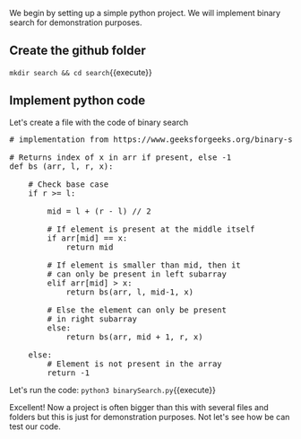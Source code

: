 We begin by setting up a simple python project. 
We will implement binary search for demonstration purposes. 

## Create the github folder
`mkdir search && cd search`{{execute}}

## Implement python code
Let's create a file with the code of binary search

<pre class="file" data-filename="search/binarySearch.py" data-target="replace">
# implementation from https://www.geeksforgeeks.org/binary-search/

# Returns index of x in arr if present, else -1
def bs (arr, l, r, x):

	# Check base case
	if r >= l:

		mid = l + (r - l) // 2

		# If element is present at the middle itself
		if arr[mid] == x:
			return mid
		
		# If element is smaller than mid, then it
		# can only be present in left subarray
		elif arr[mid] > x:
			return bs(arr, l, mid-1, x)

		# Else the element can only be present
		# in right subarray
		else:
			return bs(arr, mid + 1, r, x)

	else:
		# Element is not present in the array
		return -1
</pre>

Let's run the code:
`python3 binarySearch.py`{{execute}}

Excellent! Now a project is often bigger than this with several files and folders but this is just for demonstration purposes.
Not let's see how be can test our code. 



